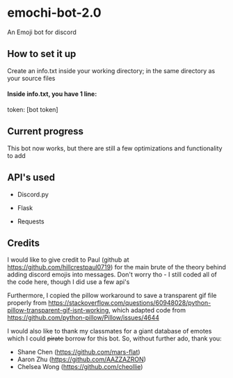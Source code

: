# emochi-bot-2.0
An Emoji bot for discord

## How to set it up
Create an info.txt inside your working directory; in the same directory as your source files

#### Inside info.txt, you have 1 line: 

token: [bot token]

## Current progress

This bot now works, but there are still a few optimizations and functionality to add

## API's used
- Discord.py

- Flask

- Requests

## Credits

I would like to give credit to Paul (github at https://github.com/hillcrestpaul0719) for the main brute of the theory behind adding discord emojis into messages. Don't worry tho - I still coded all of the code here, though I did use a few api's

Furthermore, I copied the pillow workaround to save a transparent gif file properly from https://stackoverflow.com/questions/60948028/python-pillow-transparent-gif-isnt-working, which adapted code from https://github.com/python-pillow/Pillow/issues/4644

I would also like to thank my classmates for a giant database of emotes which I could ~~pirate~~ borrow for this bot. So, without further ado, thank you: 
- Shane Chen (https://github.com/mars-flat)
- Aaron Zhu (https://github.com/AAZZAZRON)
- Chelsea Wong (https://github.com/cheollie)